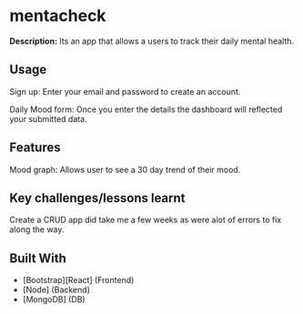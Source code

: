 # mentacheck


<b>Description:</b>
Its an app that allows a users to track their daily mental health. 


## Usage

Sign up: Enter your email and password to create an account.

Daily Mood form: Once you enter the details the dashboard will reflected your submitted data.


## Features

Mood graph: Allows user to see a 30 day trend of their mood.



## Key challenges/lessons learnt

Create a CRUD app did take me a few weeks as were alot of errors to fix along the way.

## Built With


- [Bootstrap][React] (Frontend)
- [Node] (Backend)
- [MongoDB] (DB)

